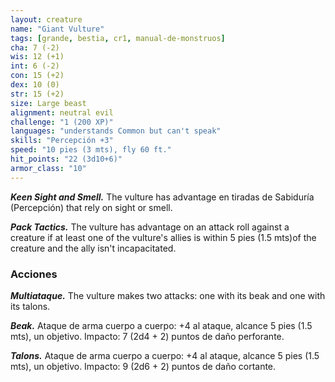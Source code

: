 ```yaml
---
layout: creature
name: "Giant Vulture"
tags: [grande, bestia, cr1, manual-de-monstruos]
cha: 7 (-2)
wis: 12 (+1)
int: 6 (-2)
con: 15 (+2)
dex: 10 (0)
str: 15 (+2)
size: Large beast
alignment: neutral evil
challenge: "1 (200 XP)"
languages: "understands Common but can't speak"
skills: "Percepción +3"
speed: "10 pies (3 mts), fly 60 ft."
hit_points: "22 (3d10+6)"
armor_class: "10"
---
```


***Keen Sight and Smell.*** The vulture has advantage en tiradas de Sabiduría (Percepción) that rely on sight or smell.

***Pack Tactics.*** The vulture has advantage on an attack roll against a creature if at least one of the vulture's allies is within 5 pies (1.5 mts)of the creature and the ally isn't incapacitated.

### Acciones

***Multiataque.*** The vulture makes two attacks: one with its beak and one with its talons.

***Beak.*** Ataque de arma cuerpo a cuerpo: +4 al ataque, alcance 5 pies (1.5 mts), un objetivo. Impacto: 7 (2d4 + 2) puntos de daño perforante.

***Talons.*** Ataque de arma cuerpo a cuerpo: +4 al ataque, alcance 5 pies (1.5 mts), un objetivo. Impacto: 9 (2d6 + 2) puntos de daño cortante.